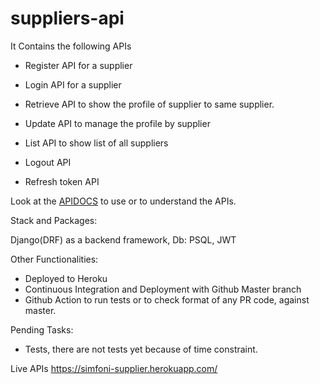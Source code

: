 # suppliers-api

It Contains the following APIs

  - Register API for a supplier
  
  - Login API for a supplier
  
  - Retrieve API to show the profile of supplier to same supplier.
  
  - Update API to manage the profile by supplier
  
  - List API to show list of all suppliers
  
  - Logout API 
  
  - Refresh token API
  
 Look at the [APIDOCS](https://simfoni-supplier.herokuapp.com/) to use or to understand the APIs.
 
 Stack and Packages:
  
  Django(DRF) as a backend framework, Db: PSQL, JWT
  
 Other Functionalities:
 
  - Deployed to Heroku
  - Continuous Integration and Deployment with Github Master branch
  - Github Action to run tests or to check format of any PR code, against master.
  
 Pending Tasks:
 
  - Tests, there are not tests yet because of time constraint.
 
  
Live APIs https://simfoni-supplier.herokuapp.com/

